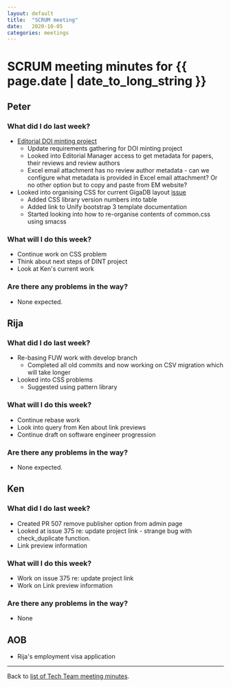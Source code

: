 ```yaml
---
layout: default
title:  "SCRUM meeting"
date:   2020-10-05
categories: meetings
---
```

# SCRUM meeting minutes for {{ page.date | date_to_long_string }}

## Peter

### What did I do last week?
* [Editorial DOI minting project](https://docs.google.com/document/d/1CopK9e9QclOd91WRN1LREEBefMDb5cWoHiElj3IfKLc)
    * Update requirements gathering for DOI minting project
    * Looked into Editorial Manager access to get metadata for papers, their reviews and review authors
    * Excel email attachment has no review author metadata - can we configure what metadata is provided in Excel email 
      attachment? Or no other option but to copy and paste from EM website?
* Looked into organising CSS for current GigaDB layout [issue](https://github.com/gigascience/gigadb-website/issues/498)
    * Added CSS library version numbers into table
    * Added link to Unify bootstrap 3 template documentation
    * Started looking into how to re-organise contents of common.css using smacss

### What will I do this week?
* Continue work on CSS problem
* Think about next steps of DINT project
* Look at Ken's current work

### Are there any problems in the way?
* None expected.


## Rija

### What did I do last week?
* Re-basing FUW work with develop branch
    * Completed all old commits and now working on CSV migration which will take 
      longer
* Looked into CSS problems
    * Suggested using pattern library

### What will I do this week?
* Continue rebase work
* Look into query from Ken about link previews
* Continue draft on software engineer progression


### Are there any problems in the way?
* None expected.

## Ken

### What did I do last week?
* Created PR 507 remove publisher option from admin page
* Looked at issue 375 re: update project link - strange bug with check_duplicate
  function.
* Link preview information

### What will I do this week?
* Work on issue 375 re: update project link
* Work on Link preview information


### Are there any problems in the way?
* None


## AOB

* Rija's employment visa application

<hr>

Back to [list of Tech Team meeting minutes][scrum-meetings].

[scrum-meetings]: /techteam/index.html
